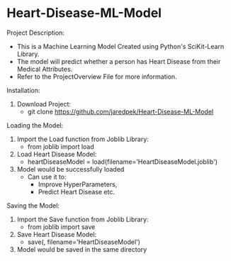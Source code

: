 # Heart-Disease-ML-Model
Project Description:
- This is a Machine Learning Model Created using Python's SciKit-Learn Library.
- The model will predict whether a person has Heart Disease from their Medical Attributes.
- Refer to the ProjectOverview File for more information.

Installation:
1. Download Project:
    - git clone https://github.com/jaredpek/Heart-Disease-ML-Model

Loading the Model:
1. Import the Load function from Joblib Library:
    - from joblib import load
2. Load Heart Disease Model:
    - heartDiseaseModel = load(filename='HeartDiseaseModel.joblib')
3. Model would be successfully loaded
    - Can use it to:
        - Improve HyperParameters,
        - Predict Heart Disease etc.

Saving the Model:
1. Import the Save function from Joblib Library:
    - from joblib import save
2. Save Heart Disease Model:
    - save(<Name of Heart Disease Model Variable>, filename='HeartDiseaseModel')
3. Model would be saved in the same directory
